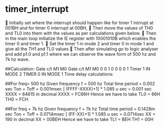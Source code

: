 # timer_interrupt
 Initially set where the interrupt should happen like for timer 1
intrrupt at 001BH and for timer 0 interrupt at 00BH,
 Then move the values of TH0 and TL0 into them with the values as
per calculations given below.
 Then in the main loop initialize the IE register with 10001010B
which enables the timer 0 and timer 1.
 Set the timer 1 in mode 2 and timer 0 in mode 1 and give all the TH1
and TL0 values
 Then after simulating go to logic analyser and add p1.0 and p1.1
where we can observe the wave form of 500 hz and 7k hz wave.



##Calculation:
Gate c/t M1 M0 Gate c/t M1 M0
0    0   1  0  0    0   0 1
Timer 1 IN MODE 2 TIMER 0 IN MODE 1
Time delay calculations:

##For freq= 500 hz
Given frequency f = 500 hz
Total time period = 0.002 sec
Ton = Toff = 0.001msec
[ (FFFF-XXXX)+1] * 1.085 u sec = 0.001 sec
 XXXX = 64615 in decimal
 XXXX = FC66H
 Hence we have to take TL0 = 66H
 TH0 = FCH



##For freq = 7k hz
Given frequency f = 7k hz
Total time period = 0.1428m sec
Ton = Toff = 0.0714msec
[ (FF-XX)+1] * 1.085 u sec = 0.0714sec
 XX = 190 in decimal
 XX = 00BEH
 Hence we have to take TL1 = BEH
 TH1 = 00H
